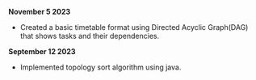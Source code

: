 **November 5 2023**
- Created a basic timetable format using Directed Acyclic Graph(DAG) that shows tasks and their dependencies.
  
**September 12 2023**
- Implemented topology sort algorithm using java.
